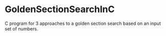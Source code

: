 # GoldenSectionSearchInC
C program for 3 approaches to a golden section search based on an input set of numbers.
